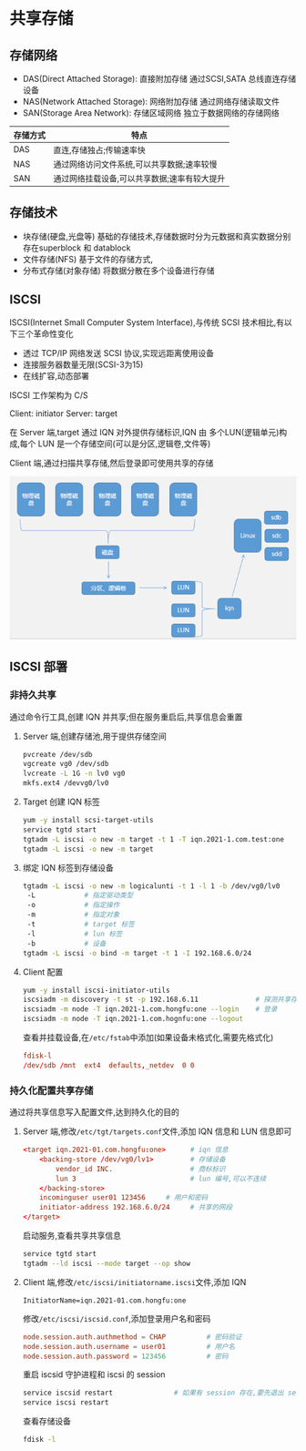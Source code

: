 # 共享存储

## 存储网络

* DAS(Direct Attached Storage): 直接附加存储
  通过SCSI,SATA 总线直连存储设备
* NAS(Network Attached Storage): 网络附加存储
  通过网络存储读取文件
* SAN(Storage Area Network): 存储区域网络
  独立于数据网络的存储网络

|存储方式|特点|
|--------|----|
|DAS|直连,存储独占;传输速率快|
|NAS|通过网络访问文件系统,可以共享数据;速率较慢|
|SAN|通过网络挂载设备,可以共享数据;速率有较大提升|

## 存储技术

* 块存储(硬盘,光盘等)
  基础的存储技术,存储数据时分为元数据和真实数据分别存在superblock 和 datablock
* 文件存储(NFS)
  基于文件的存储方式,
* 分布式存储(对象存储)
  将数据分散在多个设备进行存储

## ISCSI

ISCSI(Internet Small Computer System Interface),与传统 SCSI 技术相比,有以下三个革命性变化

* 透过 TCP/IP 网络发送 SCSI 协议,实现远距离使用设备
* 连接服务器数量无限(SCSI-3为15)
* 在线扩容,动态部署

ISCSI 工作架构为 C/S

Client: initiator
Server: target

在 Server 端,target 通过 IQN 对外提供存储标识,IQN 由 多个LUN(逻辑单元)构成,每个 LUN 是一个存储空间(可以是分区,逻辑卷,文件等)

Client 端,通过扫描共享存储,然后登录即可使用共享的存储

![ISCSI](Pics/ISCSI.png)

## ISCSI 部署

### 非持久共享

通过命令行工具,创建 IQN 并共享;但在服务重启后,共享信息会重置

1. Server 端,创建存储池,用于提供存储空间

   ```bash
   pvcreate /dev/sdb
   vgcreate vg0 /dev/sdb
   lvcreate -L 1G -n lv0 vg0
   mkfs.ext4 /devvg0/lv0
   ```

2. Target 创建 IQN 标签

   ```bash
   yum -y install scsi-target-utils
   service tgtd start
   tgtadm -L iscsi -o new -m target -t 1 -T iqn.2021-1.com.test:one         # IQN标签: iqn.年-月.域名反写:标识
   tgtadm -L iscsi -o new -m target
   ```

3. 绑定 IQN 标签到存储设备

   ```bash
   tgtadm -L iscsi -o new -m logicalunti -t 1 -l 1 -b /dev/vg0/lv0
    -L            # 指定驱动类型
    -o            # 指定操作
    -m            # 指定对象
    -t            # target 标签
    -l            # lun 标签
    -b            # 设备
   tgtadm -L iscsi -o bind -m target -t 1 -I 192.168.6.0/24
   ```

4. Client 配置

   ```bash
   yum -y install iscsi-initiator-utils
   iscsiadm -m discovery -t st -p 192.168.6.11              # 探测共享存储
   iscsiadm -m node -T iqn.2021-1.com.hongfu:one --login    # 登录
   iscsiadm -m node -T iqn.2021-1.com.hognfu:one --logout
   ```

   查看并挂载设备,在`/etc/fstab`中添加(如果设备未格式化,需要先格式化)

   ```conf
   fdisk-l
   /dev/sdb /mnt  ext4  defaults,_netdev  0 0
   ```

### 持久化配置共享存储

通过将共享信息写入配置文件,达到持久化的目的

1. Server 端,修改`/etc/tgt/targets.conf`文件,添加 IQN 信息和 LUN 信息即可

   ```conf
   <target iqn.2021-01.com.hongfu:one>      # iqn 信息
       <backing-store /dev/vg0/lv1>         # 存储设备
           vendor_id INC.                   # 商标标识
           lun 3                            # lun 编号,可以不连续
       </backing-store>
       incominguser user01 123456     # 用户和密码
       initiator-address 192.168.6.0/24     # 共享的网段
   </target>
   ```

   启动服务,查看共享共享信息

   ```bash
   service tgtd start
   tgtadm --ld iscsi --mode target --op show
   ```

2. Client 端,修改`/etc/iscsi/initiatorname.iscsi`文件,添加 IQN

   ```iscsi
   InitiatorName=iqn.2021-01.com.hongfu:one
   ```

   修改`/etc/iscsi/iscsid.conf`,添加登录用户名和密码

   ```conf
   node.session.auth.authmethod = CHAP          # 密码验证
   node.session.auth.username = user01          # 用户名
   node.session.auth.password = 123456          # 密码
   ```

   重启 iscsid 守护进程和 iscsi 的 session

   ```bash
   service iscsid restart               # 如果有 session 存在,要先退出 session
   service iscsi restart
   ```

   查看存储设备

   ```bash
   fdisk -l
   ```
